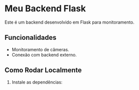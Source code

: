 # Meu Backend Flask

Este é um backend desenvolvido em Flask para monitoramento.

## Funcionalidades
- Monitoramento de câmeras.
- Conexão com backend externo.

## Como Rodar Localmente
1. Instale as dependências:
